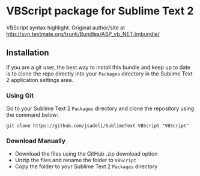 # VBScript package for Sublime Text 2

VBScript syntax highlight. Original author/site at http://svn.textmate.org/trunk/Bundles/ASP_vb_NET.tmbundle/

## Installation

If you are a git user, the best way to install this bundle and keep up to date is to clone the repo directly into your `Packages` directory in the Sublime Text 2 application settings area.

### Using Git

Go to your Sublime Text 2 `Packages` directory and clone the repository using the command below:

    git clone https://github.com/jsadeli/SublimeText-VBScript "VBScript"

### Download Manually

* Download the files using the GitHub .zip download option
* Unzip the files and rename the folder to `VBScript`
* Copy the folder to your Sublime Text 2 `Packages` directory